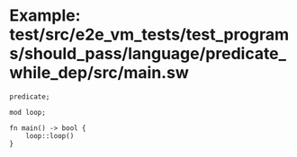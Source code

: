 # Example: test/src/e2e_vm_tests/test_programs/should_pass/language/predicate_while_dep/src/main.sw

```sway
predicate;

mod loop;

fn main() -> bool {
    loop::loop()
}

```
